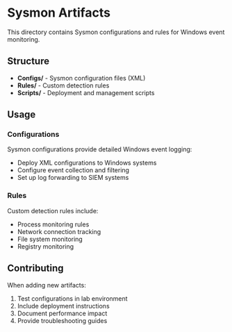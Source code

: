 # Sysmon Artifacts

This directory contains Sysmon configurations and rules for Windows event monitoring.

## Structure

- **Configs/** - Sysmon configuration files (XML)
- **Rules/** - Custom detection rules
- **Scripts/** - Deployment and management scripts

## Usage

### Configurations
Sysmon configurations provide detailed Windows event logging:
- Deploy XML configurations to Windows systems
- Configure event collection and filtering
- Set up log forwarding to SIEM systems

### Rules
Custom detection rules include:
- Process monitoring rules
- Network connection tracking
- File system monitoring
- Registry monitoring

## Contributing

When adding new artifacts:
1. Test configurations in lab environment
2. Include deployment instructions
3. Document performance impact
4. Provide troubleshooting guides

